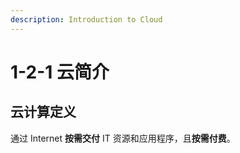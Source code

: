 ```yaml
---
description: Introduction to Cloud
---
```


# 1-2-1 云简介

## 云计算定义

通过 Internet **按需交付** IT 资源和应用程序，且**按需付费**。

